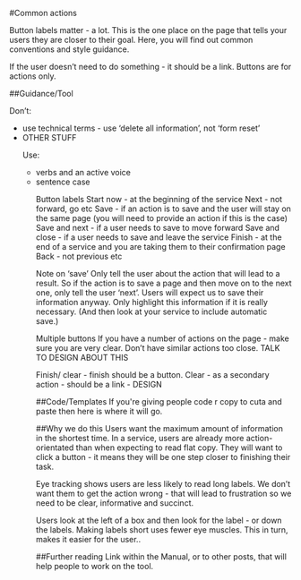 #Common actions
<p> Button labels matter - a lot. This is the one place on the page that tells your users they are closer to their goal. Here, you will find out common conventions and style guidance. </p>

<p>If the user doesn’t need to do something - it should be  a link. Buttons are for actions only.</p>

##Guidance/Tool
<p>Don’t:</p>
<ul>
<li>use technical terms -  use ‘delete all information’, not ‘form reset’
<li> OTHER STUFF
</li>


<p>Use:</p>
<ul>
<li>verbs and an active voice</li>
<li>sentence case</li>

Button labels
Start now - at the beginning of the service
Next - not forward, go etc
Save - if an action is to save and the user will stay on the same page (you will need to provide an action if this is the case)
Save and next - if a user needs to save to move forward
Save and close - if a user needs to save and leave the service
Finish - at the end of a service and you are taking them to their confirmation page 
Back - not previous etc

Note on ‘save’
Only tell the user about the action that will lead to a result. So if the action is to save a page and then move on to the next one, only tell the user ‘next’. Users will expect us to save their information anyway. Only highlight this information if it is really necessary.
(And then look at your service to include automatic save.)

Multiple buttons
If you have a number of actions on the page - make sure you are very clear. Don’t have similar actions too close. TALK TO DESIGN ABOUT THIS 

Finish/ clear - finish should be a button. Clear - as a secondary action - should be a link - DESIGN


##Code/Templates
If you're giving people code r copy to cuta and paste then here is where it will go.

##Why we do this
Users want the maximum amount of information in the shortest time. In a service, users are already more action-orientated than when expecting to read flat copy. They will want to click a button - it means they will be one step closer to finishing their task.

Eye tracking shows users are less likely to read long labels. We don’t want them to get the action wrong - that will lead to frustration so we need to be clear, informative and succinct.

Users look at the left of a box and then look for the label - or down the labels. Making labels short uses fewer eye muscles. This in turn, makes it easier for the user..

##Further reading
Link within the Manual, or to other posts, that will help people to work on the tool.
